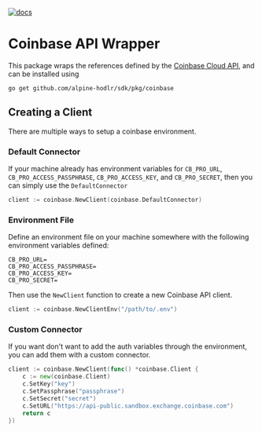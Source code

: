 [![docs](https://img.shields.io/static/v1?label=coinbase&message=reference&color=blue)](https://pkg.go.dev/github.com/alpine-hodler/sdk@v0.1.0-alpha/pkg/coinbase)

# Coinbase API Wrapper
This package wraps the references defined by the [Coinbase Cloud API](https://docs.cloud.coinbase.com/exchange/reference/exchangerestapi_getaccounts), and can be installed using

```
go get github.com/alpine-hodlr/sdk/pkg/coinbase
```

## Creating a Client

There are multiple ways to setup a coinbase environment.

### Default Connector

If your machine already has environment variables for `CB_PRO_URL`, `CB_PRO_ACCESS_PASSPHRASE`, `CB_PRO_ACCESS_KEY`, and `CB_PRO_SECRET`, then you can simply use the `DefaultConnector`

```go
client := coinbase.NewClient(coinbase.DefaultConnector)
```

### Environment File

Define an environment file on your machine somewhere with the following environment variables defined:

```.env
CB_PRO_URL=
CB_PRO_ACCESS_PASSPHRASE=
CB_PRO_ACCESS_KEY=
CB_PRO_SECRET=
```

Then use the `NewClient` function to create a new Coinbase API client.

```go
client := coinbase.NewClientEnv("/path/to/.env")
```

### Custom Connector

If you want don't want to add the auth variables through the environment, you can add them with a custom connector.

```go
client := coinbase.NewClient(func() *coinbase.Client {
	c := new(coinbase.Client)
	c.SetKey("key")
	c.SetPassphrase("passphrase")
	c.SetSecret("secret")
	c.SetURL("https://api-public.sandbox.exchange.coinbase.com")
	return c
})
```

